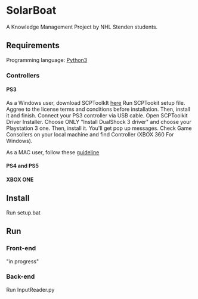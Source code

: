 # SolarBoat
A Knowledge Management Project by NHL Stenden students.

## Requirements
Programming language: [Python3](https://www.python.org/downloads/)

### Controllers
#### PS3
As a Windows user, download SCPToolkIt [here](https://scptoolkit.en.uptodown.com/windows/download)
Run SCPTookit setup file.
Aggree to the license terms and conditions before installation.
Then, install it and finish.
Connect your PS3 controller via USB cable.
Open SCPToolkit Driver Installer.
Choose ONLY "Install DualShock 3 driver" and choose your Playstation 3 one.
Then, install it. You'll get pop up messages.
Check Game Consollers on your local machine and find Controller (XBOX 360 For Windows).

As a MAC user, follow these [guideline](https://scptoolkit.en.uptodown.com/windows/download)


#### PS4 and PS5



#### XBOX ONE



## Install
Run setup.bat

## Run
### Front-end
"in progress"

### Back-end
Run InputReader.py

